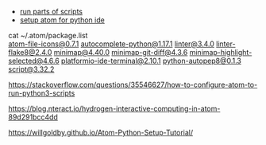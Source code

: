 - [run parts of scripts](https://atom.io/packages/script)
- [setup atom for python ide](https://hackernoon.com/setting-up-atom-as-a-python-ide-a-how-to-guide-o6dd37ff)


cat ~/.atom/package.list                                                         
atom-file-icons@0.7.1
autocomplete-python@1.17.1
linter@3.4.0
linter-flake8@2.4.0
minimap@4.40.0
minimap-git-diff@4.3.6
minimap-highlight-selected@4.6.6
platformio-ide-terminal@2.10.1
python-autopep8@0.1.3
script@3.32.2

https://stackoverflow.com/questions/35546627/how-to-configure-atom-to-run-python3-scripts

https://blog.nteract.io/hydrogen-interactive-computing-in-atom-89d291bcc4dd

https://willgoldby.github.io/Atom-Python-Setup-Tutorial/
